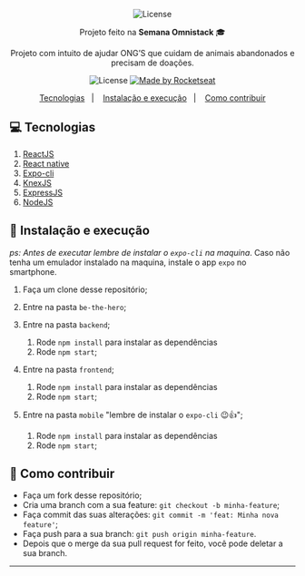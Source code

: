 <p align="center">
   <img alt="License" src="telas.gif">
</p>

<p align="center">Projeto feito na <strong>Semana Omnistack</strong> 🎓</p>
<p align="center">Projeto com intuito de ajudar ONG’S que cuidam de animais abandonados e precisam de doações.</p>

<p align="center">
  <img alt="License" src="https://img.shields.io/badge/license-MIT-%2304D361">
  <a href="https://rocketseat.com.br">
    <img alt="Made by Rocketseat" src="https://img.shields.io/badge/made%20by-Rocketseat-%2304D361">
  </a>
</p>

<p align="center">
  <a href="#-Tecnologias">Tecnologias</a>&nbsp;&nbsp;&nbsp;|&nbsp;&nbsp;&nbsp;
  <a href="#-instalacao-e-execução">Instalação e execução</a>&nbsp;&nbsp;&nbsp;|&nbsp;&nbsp;&nbsp;
  <a href="#-como-contribuir">Como contribuir</a>
</p>

## 💻 Tecnologias

1. <a href="https://pt-br.reactjs.org/docs/getting-started.html" target="_blank" alt="reactJS" >ReactJS</a>
2. <a href="https://reactnative.dev/docs/getting-started" target="_blank" alt="react-native" >React native</a>
3. <a href="https://expo.io/tools" target="_blank" alt="expo" >Expo-cli</a>
4. <a href="http://knexjs.org/" target="_blank" alt="knex" >KnexJS</a>
5. <a href="https://expressjs.com/pt-br/starter/installing.html" target="_blank" alt="ExpressJS" >ExpressJS</a>
6. <a href="https://nodejs.org/en/" target="_blank" alt="NodeJS" >NodeJS</a>

## 🚀 Instalação e execução

_ps: Antes de executar lembre de instalar o `expo-cli` na maquina_. Caso não tenha um emulador instalado na maquina, instale o app `expo` no smartphone.

1. Faça um clone desse repositório;
2. Entre na pasta `be-the-hero`;
3. Entre na pasta `backend`;
   1. Rode `npm install` para instalar as dependências
   2. Rode `npm start`;
4. Entre na pasta `frontend`;
   1. Rode `npm install` para instalar as dependências
   2. Rode `npm start`;
5. Entre na pasta `mobile` "lembre de instalar o `expo-cli` 😉👍";

   1. Rode `npm install` para instalar as dependências
   2. Rode `npm start`;

## 🤔 Como contribuir

- Faça um fork desse repositório;
- Cria uma branch com a sua feature: `git checkout -b minha-feature`;
- Faça commit das suas alterações: `git commit -m 'feat: Minha nova feature'`;
- Faça push para a sua branch: `git push origin minha-feature`.
- Depois que o merge da sua pull request for feito, você pode deletar a sua branch.

---
